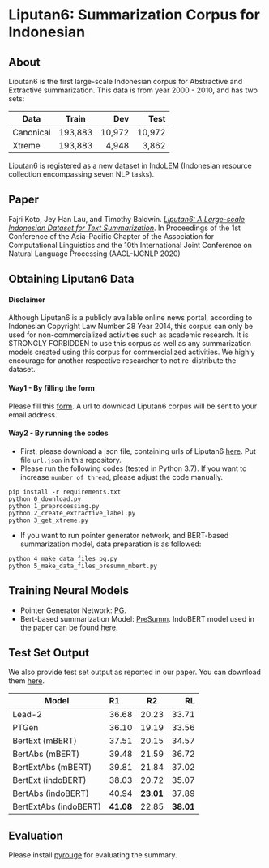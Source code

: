 # Liputan6: Summarization Corpus for Indonesian

## About

Liputan6 is the first large-scale Indonesian corpus for Abstractive and Extractive summarization. 
This data is from year 2000 - 2010, and has two sets:

| Data          | Train    | Dev      | Test      |
| ------------- | :-------:| --------:|  --------:|
| Canonical     | 193,883  | 10,972   | 10,972    |
| Xtreme        | 193,883  |  4,948   |  3,862    |

Liputan6 is registered as a new dataset in [IndoLEM](https://indolem.github.io/) (Indonesian resource collection encompassing seven NLP tasks). 

## Paper
Fajri Koto, Jey Han Lau, and Timothy Baldwin. [_Liputan6: A Large-scale Indonesian Dataset for Text Summarization_](https://arxiv.org/pdf/2011.00679.pdf). In Proceedings of the 1st Conference of the Asia-Pacific Chapter of the Association for Computational Linguistics and the 10th International Joint Conference on Natural Language Processing (AACL-IJCNLP 2020)

## Obtaining Liputan6 Data

#### Disclaimer
Although Liputan6 is a publicly available online news portal, according to Indonesian Copyright Law Number 28 Year 2014, this corpus can only be used for non-commercialized activities such as academic research. It is STRONGLY FORBIDDEN to use this corpus as well as any summarization models created using this corpus for commercialized activities.
We highly encourage for another respective researcher to not re-distribute the dataset.

#### Way1 - By filling the form

Please fill this [form](https://docs.google.com/forms/d/1bFkimFsZoswKCbUa76yHqi9hizLrJYne-1G_r5unfww/edit?usp=sharing). A url to download Liputan6 corpus will be sent to your email address.

#### Way2 - By running the codes

* First, please download a json file, containing urls of Liputan6 [here](https://drive.google.com/file/d/17eZ6D-iKBA5rmD8KQg0vr9tvobqmWUT9/view?usp=sharing). Put file `url.json` in this repository.
* Please run the following codes (tested in Python 3.7). If you want to increase `number of thread`, please adjust the code manually.
```
pip install -r requirements.txt
python 0_download.py
python 1_preprocessing.py
python 2_create_extractive_label.py
python 3_get_xtreme.py
```
* If you want to run pointer generator network, and BERT-based summarization model, data preparation is as followed:
```
python 4_make_data_files_pg.py
python 5_make_data_files_presumm_mbert.py
```

## Training Neural Models

* Pointer Generator Network: [PG](https://github.com/becxer/pointer-generator/).
* Bert-based summarization Model: [PreSumm](https://github.com/nlpyang/PreSumm). IndoBERT model used in the paper can be found [here](https://huggingface.co/indolem/indobert-base-uncased).

## Test Set Output

We also provide test set output as reported in our paper. You can download them [here](https://drive.google.com/file/d/10t5IzDXPCejNNZkVCgdI2KNt4CFxr6jG/view?usp=sharing).

| Model                 | R1   | R2   | RL   |
| ----------------------|:-----|------|-----:|
| Lead-2                |36.68 | 20.23|33.71 |
| PTGen                 |36.10 | 19.19|33.56 |    
| BertExt (mBERT)       |37.51 | 20.15|34.57 |    
| BertAbs (mBERT)       |39.48 | 21.59|36.72 |    
| BertExtAbs (mBERT)    |39.81 | 21.84|37.02 |
| BertExt (indoBERT)    |38.03 | 20.72|35.07 |    
| BertAbs (indoBERT)    |40.94 | **23.01**|37.89 |    
| BertExtAbs (indoBERT) |**41.08** |22.85 |**38.01**|


## Evaluation

Please install [pyrouge](https://github.com/bheinzerling/pyrouge) for evaluating the summary.


